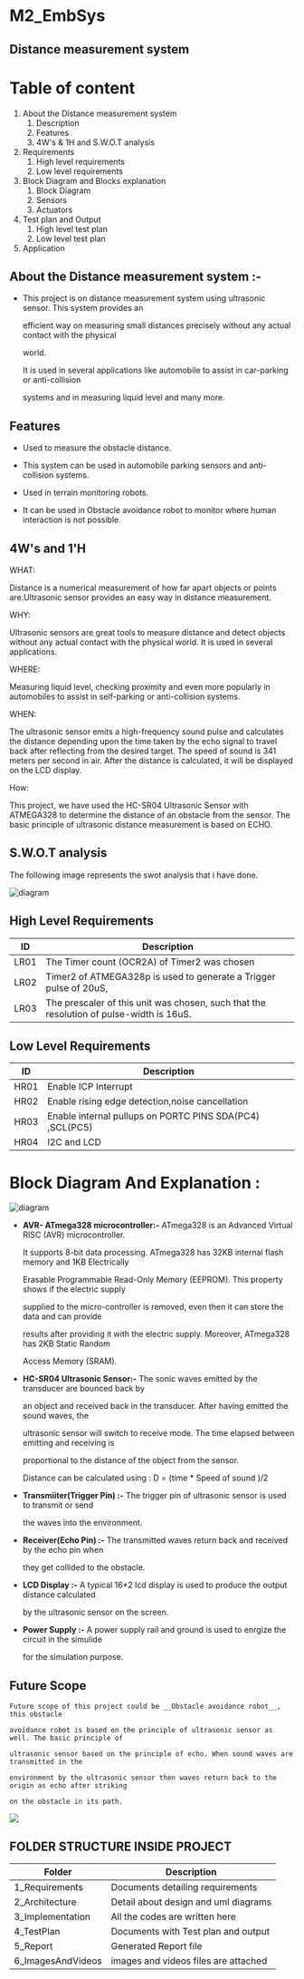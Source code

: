 # M2_EmbSys

## Distance measurement system

# Table of content
1. About the Distance measurement system
    1. Description
    1. Features
    1. 4W's & 1H and S.W.O.T analysis
1. Requirements
    1. High level requirements
    1. Low level requirements
1. Block Diagram and Blocks explanation
    1. Block Diagram
    1. Sensors
    1. Actuators
1. Test plan and Output
    1. High level test plan
    1. Low level test plan
1. Application


## About the Distance measurement system :- 

* This project is on distance measurement system using ultrasonic sensor. This system provides an 

    efficient way on measuring small distances precisely without any actual contact with the physical 
    
    world. 

    It is used in several applications like automobile to assist in car-parking or anti-collision 
    
    systems and in measuring liquid level and many more.

## Features 

*   Used to measure the obstacle distance.

*   This system can be used in automobile parking sensors and anti-collision systems.

*   Used in terrain monitoring robots.

*   It can be used in Obstacle avoidance robot to monitor where human interaction is not possible.

## 4W's and 1'H

WHAT:

Distance is a numerical measurement of how far apart objects or points are.Ultrasonic sensor provides an easy way in distance measurement.

WHY:

Ultrasonic sensors are great tools to measure distance and detect objects without any actual contact with the physical world. It is used in several applications.

WHERE:

Measuring liquid level, checking proximity and even more popularly in automobiles to assist in self-parking or anti-collision systems.

WHEN: 

The ultrasonic sensor emits a high-frequency sound pulse and calculates the distance depending upon the time taken by the echo signal to travel back after reflecting from the desired target. The speed of sound is 341 meters per second in air. After the distance is calculated, it will be displayed on the LCD display.

How:

This project, we have used the HC-SR04 Ultrasonic Sensor with ATMEGA328 to determine the distance of an obstacle from the sensor. The basic principle of ultrasonic distance measurement is based on ECHO.

## S.W.O.T analysis

The following image represents the swot analysis that i have done.

![diagram](https://github.com/AmitKumar-30120/M2_EmbSys/blob/main/Project/6_ImagesAndVideos/Swot_Image.png)

## High Level Requirements

| ID | Description |
| --- | --- |
| LR01 |The Timer count (OCR2A) of Timer2 was chosen |
| LR02 |Timer2 of ATMEGA328p is used to generate a Trigger pulse of 20uS,  |
| LR03 |The prescaler of this unit was chosen, such that the resolution of pulse-width is 16uS. |

## Low Level Requirements

| ID | Description |
| --- | --- |
| HR01 |Enable ICP Interrupt |
| HR02 |Enable rising edge detection,noise cancellation|
| HR03 |Enable internal pullups on PORTC PINS  SDA(PC4) ,SCL(PC5) |
| HR04 | I2C and LCD |

# Block Diagram And Explanation :

![diagram](https://github.com/AmitKumar-30120/M2_EmbSys/blob/main/Project/2_Architecture/block_diagram1.png)

*   __AVR- ATmega328 microcontroller:-__ ATmega328 is an Advanced Virtual RISC (AVR) microcontroller. 

    It supports 8-bit data processing. ATmega328 has 32KB internal flash memory and 1KB Electrically 
    
    Erasable Programmable Read-Only Memory (EEPROM). This property shows if the electric supply 
    
    supplied to the micro-controller is removed, even then it can store the data and can provide 
    
    results after providing it with the electric supply. Moreover, ATmega328 has 2KB Static Random 
    
    Access Memory (SRAM).

*   __HC-SR04 Ultrasonic Sensor:-__ The sonic waves emitted by the transducer are bounced back by   

    an object and received back in the transducer. After having emitted the sound waves, the 
    
    ultrasonic sensor will switch to receive mode. The time elapsed between emitting and receiving is 
    
    proportional to the distance of the object from the sensor.

    Distance can be calculated using : D = (time * Speed of sound )/2

*   __Transmiiter(Trigger Pin) :-__ The trigger pin of ultrasonic sensor is used to transmit or send 

    the waves into the environment.

*   __Receiver(Echo Pin) :-__ The transmitted waves return back and received by the echo pin when   

    they get collided to the obstacle.

*   __LCD Display :-__ A typical 16*2 lcd display is used to produce the output distance calculated 

    by the ultrasonic sensor on the screen.

*   __Power Supply :-__ A power supply rail and ground is used to enrgize the circuit in the simulide 

    for the simulation purpose.

## Future Scope  
    
    Future scope of this project could be __Obstacle avoidance robot__, this obstacle 
    
    avoidance robot is based on the principle of ultrasonic sensor as well. The basic principle of 
    
    ultrasonic sensor based on the principle of echo. When sound waves are transmitted in the 
    
    environment by the ultrasonic sensor then waves return back to the origin as echo after striking 
    
    on the obstacle in its path. 

![](https://miro.medium.com/max/583/1*TMIAsl5FOo3DRYsqqe404w.png)

## FOLDER STRUCTURE INSIDE PROJECT

|       Folder              |           Description              |
|---------------------------|------------------------------------|
|1_Requirements             |Documents detailing requirements    |
|2_Architecture             |Detail about design and uml diagrams|
|3_Implementation           |All the codes are written here      |
|4_TestPlan                 |Documents with Test plan and output |
|5_Report                   |Generated Report file               |
|6_ImagesAndVideos          |images and videos files are attached|
